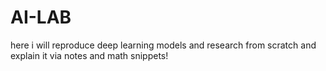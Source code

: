 # AI-LAB
here i will reproduce deep learning models and research from scratch and explain it via notes and math snippets!
